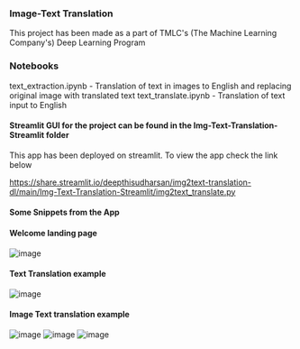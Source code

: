 ### Image-Text Translation

This project has been made as a part of TMLC's (The Machine Learning Company's) Deep Learning Program

### Notebooks

text_extraction.ipynb - Translation of text in images to English and replacing original image with translated text
text_translate.ipynb - Translation of text input to English

#### Streamlit GUI for the project can be found in the Img-Text-Translation-Streamlit folder
This app has been deployed on streamlit. To view the app check the link below

https://share.streamlit.io/deepthisudharsan/img2text-translation-dl/main/Img-Text-Translation-Streamlit/img2text_translate.py

#### Some Snippets from the App

#### Welcome landing page
![image](https://user-images.githubusercontent.com/59824729/135139673-7504ace8-13e0-4589-a127-e161b018a93b.png)

#### Text Translation example

![image](https://user-images.githubusercontent.com/59824729/135140372-08b4192f-a8ea-4bd1-9c23-4c5265456130.png)

#### Image Text translation example

![image](https://user-images.githubusercontent.com/59824729/135140000-d36ab1e0-5b61-4e0d-b7e4-17212503a2ab.png)
![image](https://user-images.githubusercontent.com/59824729/135140040-62296a59-662c-4c23-8c48-eb9ef77ed0f8.png)
![image](https://user-images.githubusercontent.com/59824729/135140071-912b684d-d0fd-4885-868d-e20e5288d486.png)
